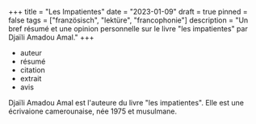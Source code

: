 +++
title = "Les Impatientes"
date = "2023-01-09"
draft = true
pinned = false
tags = ["französisch", "lektüre", "francophonie"]
description = "Un bref résumé et une opinion personnelle sur le livre \"les impatientes\" par Djaïli Amadou Amal."
+++
* auteur
* résumé
* citation
* extrait
* avis

Djaïli Amadou Amal est l'auteure du livre "les impatientes". Elle est une écrivaione camerounaise, née 1975 et musulmane.